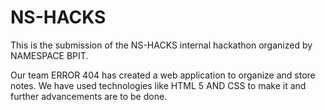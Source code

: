 # NS-HACKS
This is the submission of the NS-HACKS internal hackathon organized by NAMESPACE BPIT.

Our team ERROR 404 has created a web application to organize and store notes. We have used technologies like HTML 5 AND CSS to make it and further advancements are to be done.
